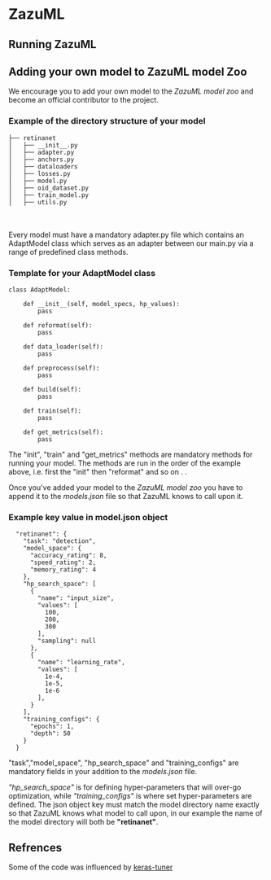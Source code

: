 # ZazuML

## Running ZazuML



## Adding your own model to ZazuML model Zoo
We encourage you to add your own model to the *ZazuML model zoo* and become an 
official contributor to the project. 

### Example of the directory structure of your model
```
├── retinanet
│   ├── __init__.py
│   ├── adapter.py
│   ├── anchors.py
│   ├── dataloaders
│   ├── losses.py
│   ├── model.py
│   ├── oid_dataset.py
│   ├── train_model.py
│   ├── utils.py
```
<br/><br/>
Every model must have a mandatory adapter.py file which contains an AdaptModel 
class which serves as an adapter between our main.py via a range of 
predefined class methods.

### Template for your AdaptModel class
```
class AdaptModel:

    def __init__(self, model_specs, hp_values):
        pass

    def reformat(self):
        pass

    def data_loader(self):
        pass

    def preprocess(self):
        pass

    def build(self):
        pass
        
    def train(self):
        pass
        
    def get_metrics(self):
        pass
```
The "init", "train" and "get_metrics" methods are mandatory methods for running your model. 
The methods are run in the order of the example above, i.e. first the "init" then "reformat" and so on . . 

Once you've added your model to the *ZazuML model zoo* you have to append it to the 
*models.json* file so that ZazuML knows to call upon it. 

### Example key value in model.json object

```
  "retinanet": {
    "task": "detection",
    "model_space": {
      "accuracy_rating": 8,
      "speed_rating": 2,
      "memory_rating": 4
    },
    "hp_search_space": [
      {
        "name": "input_size",
        "values": [
          100,
          200,
          300
        ],
        "sampling": null
      },
      {
        "name": "learning_rate",
        "values": [
          1e-4,
          1e-5,
          1e-6
        ],
      }
    ],
    "training_configs": {
      "epochs": 1,
      "depth": 50
    }
  }
```
"task","model_space", "hp_search_space" and "training_configs" are mandatory fields
in your addition to the *models.json* file. 

*"hp_search_space"* is for defining hyper-parameters that will over-go 
optimization, while *"training_configs"* is where set hyper-parameters 
are defined. The json object key must match the model directory name exactly so that
ZazuML knows what model to call upon, in our example the name of the model directory will 
both be **"retinanet"**.


## Refrences
Some of the code was influenced by [keras-tuner](https://github.com/keras-team/keras-tuner)